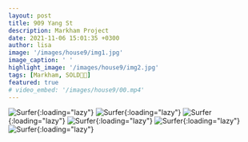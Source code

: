 ```yaml
---
layout: post
title: 909 Yang St
description: Markham Project
date: 2021-11-06 15:01:35 +0300
author: lisa
image: '/images/house9/img1.jpg'
image_caption: ' '
highlight_image: '/images/house9/img2.jpg'
tags: [Markham, SOLD🎉🎊]
featured: true
# video_embed: '/images/house9/00.mp4'
---
```


![Surfer]({{site.baseurl}}/images/house9/img3.jpg){:loading="lazy"}
![Surfer]({{site.baseurl}}/images/house9/img4.jpg){:loading="lazy"}
![Surfer]({{site.baseurl}}/images/house9/img5.jpg){:loading="lazy"}
![Surfer]({{site.baseurl}}/images/house9/img6.jpg){:loading="lazy"}
![Surfer]({{site.baseurl}}/images/house9/img7.jpg){:loading="lazy"}
![Surfer]({{site.baseurl}}/images/house9/img8.jpg){:loading="lazy"}
